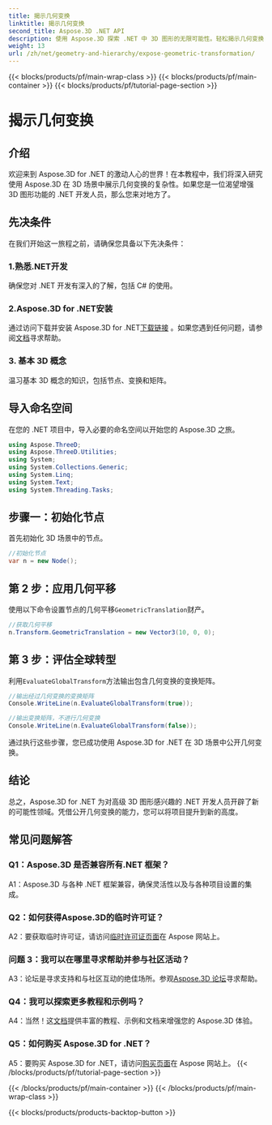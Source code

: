```yaml
---
title: 揭示几何变换
linktitle: 揭示几何变换
second_title: Aspose.3D .NET API
description: 使用 Aspose.3D 探索 .NET 中 3D 图形的无限可能性。轻松揭示几何变换。
weight: 13
url: /zh/net/geometry-and-hierarchy/expose-geometric-transformation/
---
```


{{< blocks/products/pf/main-wrap-class >}}
{{< blocks/products/pf/main-container >}}
{{< blocks/products/pf/tutorial-page-section >}}

# 揭示几何变换

## 介绍

欢迎来到 Aspose.3D for .NET 的激动人心的世界！在本教程中，我们将深入研究使用 Aspose.3D 在 3D 场景中展示几何变换的复杂性。如果您是一位渴望增强 3D 图形功能的 .NET 开发人员，那么您来对地方了。

## 先决条件

在我们开始这一旅程之前，请确保您具备以下先决条件：

### 1.熟悉.NET开发

确保您对 .NET 开发有深入的了解，包括 C# 的使用。

### 2.Aspose.3D for .NET安装

通过访问下载并安装 Aspose.3D for .NET[下载链接](https://releases.aspose.com/3d/net/) 。如果您遇到任何问题，请参阅[文档](https://reference.aspose.com/3d/net/)寻求帮助。

### 3. 基本 3D 概念

温习基本 3D 概念的知识，包括节点、变换和矩阵。

## 导入命名空间

在您的 .NET 项目中，导入必要的命名空间以开始您的 Aspose.3D 之旅。

```csharp
using Aspose.ThreeD;
using Aspose.ThreeD.Utilities;
using System;
using System.Collections.Generic;
using System.Linq;
using System.Text;
using System.Threading.Tasks;
```

## 步骤一：初始化节点

首先初始化 3D 场景中的节点。

```csharp
//初始化节点
var n = new Node();
```

## 第 2 步：应用几何平移

使用以下命令设置节点的几何平移`GeometricTranslation`财产。

```csharp
//获取几何平移
n.Transform.GeometricTranslation = new Vector3(10, 0, 0);
```

## 第 3 步：评估全球转型

利用`EvaluateGlobalTransform`方法输出包含几何变换的变换矩阵。

```csharp
//输出经过几何变换的变换矩阵
Console.WriteLine(n.EvaluateGlobalTransform(true));

//输出变换矩阵，不进行几何变换
Console.WriteLine(n.EvaluateGlobalTransform(false));
```

通过执行这些步骤，您已成功使用 Aspose.3D for .NET 在 3D 场景中公开几何变换。

## 结论

总之，Aspose.3D for .NET 为对高级 3D 图形感兴趣的 .NET 开发人员开辟了新的可能性领域。凭借公开几何变换的能力，您可以将项目提升到新的高度。

## 常见问题解答

### Q1：Aspose.3D 是否兼容所有.NET 框架？

A1：Aspose.3D 与各种 .NET 框架兼容，确保灵活性以及与各种项目设置的集成。

### Q2：如何获得Aspose.3D的临时许可证？

 A2：要获取临时许可证，请访问[临时许可证页面](https://purchase.aspose.com/temporary-license/)在 Aspose 网站上。

### 问题 3：我可以在哪里寻求帮助并参与社区活动？

 A3：论坛是寻求支持和与社区互动的绝佳场所。参观[Aspose.3D 论坛](https://forum.aspose.com/c/3d/18)寻求帮助。

### Q4：我可以探索更多教程和示例吗？

 A4：当然！这[文档](https://reference.aspose.com/3d/net/)提供丰富的教程、示例和文档来增强您的 Aspose.3D 体验。

### Q5：如何购买 Aspose.3D for .NET？

 A5：要购买 Aspose.3D for .NET，请访问[购买页面](https://purchase.aspose.com/buy)在 Aspose 网站上。
{{< /blocks/products/pf/tutorial-page-section >}}

{{< /blocks/products/pf/main-container >}}
{{< /blocks/products/pf/main-wrap-class >}}

{{< blocks/products/products-backtop-button >}}
